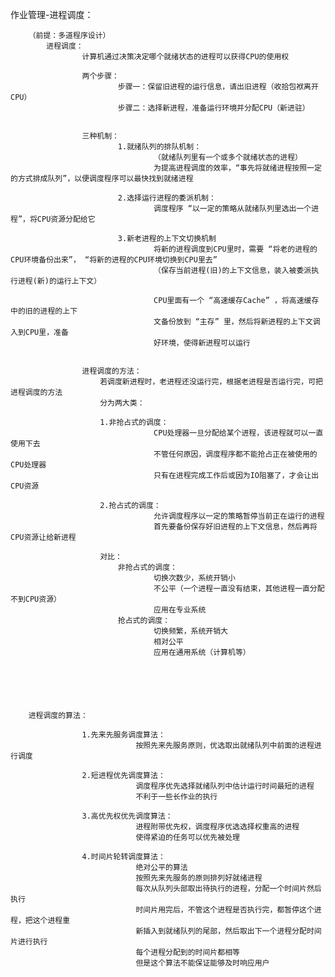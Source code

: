 作业管理-进程调度：
			

		（前提：多道程序设计）
			进程调度：
					计算机通过决策决定哪个就绪状态的进程可以获得CPU的使用权

					两个步骤：
							步骤一：保留旧进程的运行信息，请出旧进程（收拾包袱离开CPU）
							步骤二：选择新进程，准备运行环境并分配CPU（新进驻）


					三种机制：
							1.就绪队列的排队机制：
									（就绪队列里有一个或多个就绪状态的进程）
									为提高进程调度的效率，“事先将就绪进程按照一定的方式排成队列”，以便调度程序可以最快找到就绪进程

							2.选择运行进程的委派机制：
									调度程序 “以一定的策略从就绪队列里选出一个进程”，将CPU资源分配给它

							3.新老进程的上下文切换机制
									将新的进程调度到CPU里时，需要 “将老的进程的CPU环境备份出来”， “将新的进程的CPU环境切换到CPU里去”
									（保存当前进程(旧)的上下文信息，装入被委派执行进程(新)的运行上下文）

									CPU里面有一个 “高速缓存Cache” ，将高速缓存中的旧的进程的上下
									文备份放到 “主存” 里，然后将新进程的上下文调入到CPU里，准备
									好环境，使得新进程可以运行


					进程调度的方法：
						若调度新进程时，老进程还没运行完，根据老进程是否运行完，可把进程调度的方法
						分为两大类：

						1.非抢占式的调度：
									CPU处理器一旦分配给某个进程，该进程就可以一直使用下去
									不管任何原因，调度程序都不能抢占正在被使用的CPU处理器
									只有在进程完成工作后或因为IO阻塞了，才会让出CPU资源

						2.抢占式的调度：
									允许调度程序以一定的策略暂停当前正在运行的进程
									首先要备份保存好旧进程的上下文信息，然后再将CPU资源让给新进程

						对比：
							非抢占式的调度：
									切换次数少，系统开销小
									不公平（一个进程一直没有结束，其他进程一直分配不到CPU资源）
									应用在专业系统
							抢占式的调度：
									切换频繁，系统开销大
									相对公平
									应用在通用系统（计算机等）






		进程调度的算法：

					1.先来先服务调度算法：
								按照先来先服务原则，优选取出就绪队列中前面的进程进行调度

					2.短进程优先调度算法：
								调度程序优先选择就绪队列中估计运行时间最短的进程
								不利于一些长作业的执行

					3.高优先权优先调度算法：
								进程附带优先权，调度程序优选选择权重高的进程
								使得紧迫的任务可以优先被处理

					4.时间片轮转调度算法：
								绝对公平的算法
								按照先来先服务的原则排列好就绪进程
								每次从队列头部取出待执行的进程，分配一个时间片然后执行
								时间片用完后，不管这个进程是否执行完，都暂停这个进程，把这个进程重
								新插入到就绪队列的尾部，然后取出下一个进程分配时间片进行执行
								每个进程分配到的时间片都相等
								但是这个算法不能保证能够及时响应用户